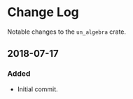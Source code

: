 # Change Log

Notable changes to the `un_algebra` crate.


## 2018-07-17

### Added

- Initial commit.



